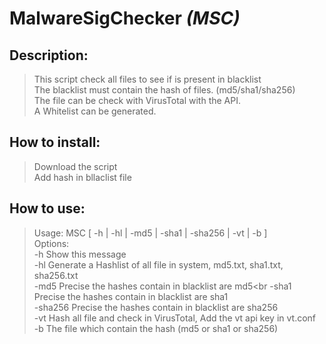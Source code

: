 # MalwareSigChecker *(MSC)*
## Description:
> This script check all files to see if is present in blacklist<br>
> The blacklist must contain the hash of files. (md5/sha1/sha256)<br>
> The file can be check with VirusTotal with the API.<br>
> A Whitelist can be generated.<br>
## How to install:
> Download the script<br>
> Add hash in bllaclist file<br>
## How to use:
> Usage: MSC [ -h | -hl | -md5 | -sha1 | -sha256 | -vt | -b <BlackList> ] <Path2Check><br>
> Options:<br>
> -h 				Show this message<br>
> -hl 			Generate a Hashlist of all file in system, md5.txt, sha1.txt, sha256.txt<br>
> -md5 			Precise the hashes contain in blacklist are md5<br
> -sha1 			Precise the hashes contain in blacklist are sha1<br>
> -sha256			Precise the hashes contain in blacklist are sha256<br>
> -vt 			Hash all file and check in VirusTotal, Add the vt api key in vt.conf<br>
> -b <blacklist>	The file which contain the hash (md5 or sha1 or sha256)<br>
